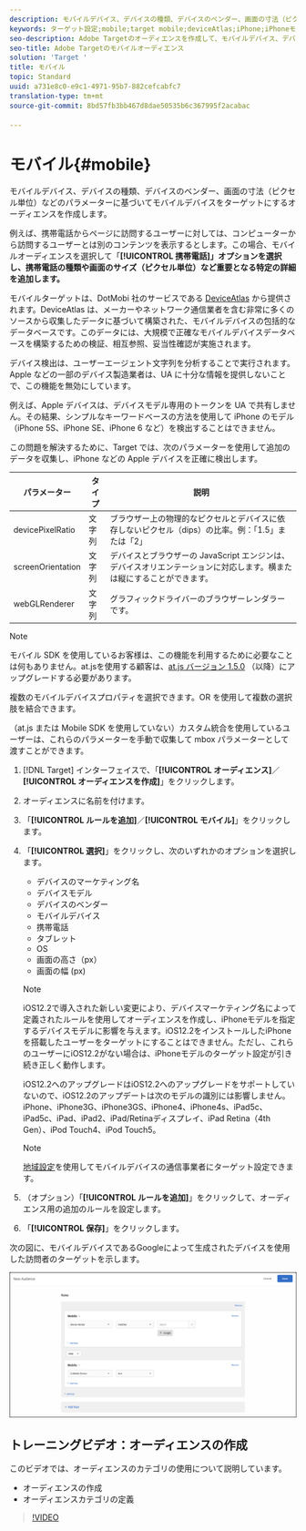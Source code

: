 ```yaml
---
description: モバイルデバイス、デバイスの種類、デバイスのベンダー、画面の寸法（ピクセル単位）などのパラメーターに基づいてモバイルデバイスをターゲットにするオーディエンスを作成します。
keywords: ターゲット設定;mobile;target mobile;deviceAtlas;iPhone;iPhoneモデル;device Atlas;displaywidth;display width;display height;デバイスの種類;displayHeight;phone;タブレット;デバイスモデル
seo-description: Adobe Targetのオーディエンスを作成して、モバイルデバイス、デバイスの種類、デバイスのベンダー、画面の寸法（ピクセル単位）などのパラメーターに基づいてモバイルデバイスをターゲットにします。
seo-title: Adobe Targetのモバイルオーディエンス
solution: 'Target '
title: モバイル
topic: Standard
uuid: a731e8c0-e9c1-4971-95b7-882cefcabfc7
translation-type: tm+mt
source-git-commit: 8bd57fb3bb467d8dae50535b6c367995f2acabac

---
```



# モバイル{#mobile}

モバイルデバイス、デバイスの種類、デバイスのベンダー、画面の寸法（ピクセル単位）などのパラメーターに基づいてモバイルデバイスをターゲットにするオーディエンスを作成します。

例えば、携帯電話からページに訪問するユーザーに対しては、コンピューターから訪問するユーザーとは別のコンテンツを表示するとします。この場合、モバイルオーディエンスを選択して「**[!UICONTROL 携帯電話]」オプションを選択し、携帯電話の種類や画面のサイズ（ピクセル単位）など重要となる特定の詳細を追加します。**

モバイルターゲットは、DotMobi 社のサービスである [DeviceAtlas](https://deviceatlas.com/device-data/user-agent-tester) から提供されます。DeviceAtlas は、メーカーやネットワーク通信業者を含む非常に多くのソースから収集したデータに基づいて構築された、モバイルデバイスの包括的なデータベースです。このデータには、大規模で正確なモバイルデバイスデータベースを構築するための検証、相互参照、妥当性確認が実施されます。

デバイス検出は、ユーザーエージェント文字列を分析することで実行されます。Apple などの一部のデバイス製造業者は、UA に十分な情報を提供しないことで、この機能を無効にしています。

例えば、Apple デバイスは、デバイスモデル専用のトークンを UA で共有しません。その結果、シンプルなキーワードベースの方法を使用して iPhone のモデル（iPhone 5S、iPhone SE、iPhone 6 など）を検出することはできません。

この問題を解決するために、Target では、次のパラメーターを使用して追加のデータを収集し、iPhone などの Apple デバイスを正確に検出します。

| パラメーター | タイプ | 説明 |
|--- |--- |--- |
| devicePixelRatio | 文字列 | ブラウザー上の物理的なピクセルとデバイスに依存しないピクセル（dips）の比率。例：「1.5」または「2」 |
| screenOrientation | 文字列 | デバイスとブラウザーの JavaScript エンジンは、デバイスオリエンテーションに対応します。横または縦にすることができます。 |
| webGLRenderer | 文字列 | グラフィックドライバーのブラウザーレンダラーです。 |

>[!NOTE]
>
>モバイル SDK を使用しているお客様は、この機能を利用するために必要なことは何もありません。at.jsを使用する顧客は、[at.js バージョン 1.5.0](../../../c-implementing-target/c-implementing-target-for-client-side-web/target-atjs-versions.md#reference_DBB5EDB79EC44E558F9E08D4774A0F7A) （以降）にアップグレードする必要があります。

複数のモバイルデバイスプロパティを選択できます。OR を使用して複数の選択肢を結合できます。

（at.js または Mobile SDK を使用していない）カスタム統合を使用しているユーザーは、これらのパラメーターを手動で収集して mbox パラメーターとして渡すことができます。

1. [!DNL Target] インターフェイスで、「**[!UICONTROL オーディエンス]**／**[!UICONTROL オーディエンスを作成]**」をクリックします。
1. オーディエンスに名前を付けます。
1. 「**[!UICONTROL ルールを追加]**／**[!UICONTROL モバイル]**」をクリックします。
1. 「**[!UICONTROL 選択]**」をクリックし、次のいずれかのオプションを選択します。

   * デバイスのマーケティング名
   * デバイスモデル
   * デバイスのベンダー
   * モバイルデバイス
   * 携帯電話
   * タブレット
   * OS
   * 画面の高さ（px）
   * 画面の幅 (px)
   >[!NOTE]
   >
   >iOS12.2で導入された新しい変更により、デバイスマーケティング名によって定義されたルールを使用してオーディエンスを作成し、iPhoneモデルを指定するデバイスモデルに影響を与えます。iOS12.2をインストールしたiPhoneを搭載したユーザーをターゲットにすることはできません。ただし、これらのユーザーにiOS12.2がない場合は、iPhoneモデルのターゲット設定が引き続き正しく動作します。
   >
   >iOS12.2へのアップグレードはiOS12.2へのアップグレードをサポートしていないので、iOS12.2のアップデートは次のモデルの識別には影響しません。iPhone、iPhone3G、iPhone3GS、iPhone4、iPhone4s、iPad5c、iPad5c、iPad、iPad2、iPad/Retinaディスプレイ、iPad Retina（4th Gen）、iPod Touch4、iPod Touch5。

   >[!NOTE]
   >
   >[地域設定](../../../c-target/c-audiences/c-target-rules/geo.md#concept_5B4D99DE685348FB877929EE0F942670)を使用してモバイルデバイスの通信事業者にターゲット設定できます。

1. （オプション）「**[!UICONTROL ルールを追加]**」をクリックして、オーディエンス用の追加のルールを設定します。
1. 「**[!UICONTROL 保存]**」をクリックします。

次の図に、モバイルデバイスであるGoogleによって生成されたデバイスを使用した訪問者のターゲットを示します。

![Targetモバイルデバイス](assets/target_mobile.png)

## トレーニングビデオ：オーディエンスの作成

このビデオでは、オーディエンスのカテゴリの使用について説明しています。

* オーディエンスの作成
* オーディエンスカテゴリの定義

>[!VIDEO](https://video.tv.adobe.com/v/17392?captions=jpn)
